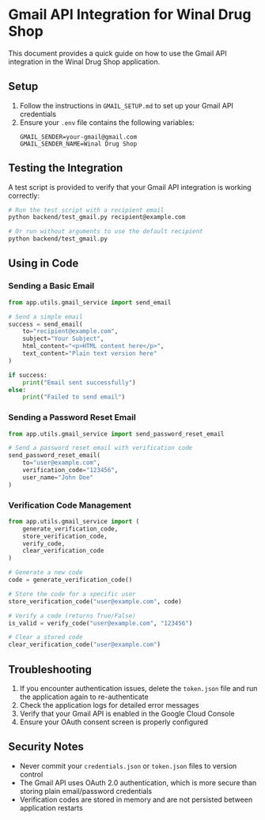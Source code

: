 # Gmail API Integration for Winal Drug Shop

This document provides a quick guide on how to use the Gmail API integration in the Winal Drug Shop application.

## Setup

1. Follow the instructions in `GMAIL_SETUP.md` to set up your Gmail API credentials
2. Ensure your `.env` file contains the following variables:
   ```
   GMAIL_SENDER=your-gmail@gmail.com
   GMAIL_SENDER_NAME=Winal Drug Shop
   ```

## Testing the Integration

A test script is provided to verify that your Gmail API integration is working correctly:

```bash
# Run the test script with a recipient email
python backend/test_gmail.py recipient@example.com

# Or run without arguments to use the default recipient
python backend/test_gmail.py
```

## Using in Code

### Sending a Basic Email

```python
from app.utils.gmail_service import send_email

# Send a simple email
success = send_email(
    to="recipient@example.com",
    subject="Your Subject",
    html_content="<p>HTML content here</p>",
    text_content="Plain text version here"
)

if success:
    print("Email sent successfully")
else:
    print("Failed to send email")
```

### Sending a Password Reset Email

```python
from app.utils.gmail_service import send_password_reset_email

# Send a password reset email with verification code
send_password_reset_email(
    to="user@example.com",
    verification_code="123456",
    user_name="John Doe"
)
```

### Verification Code Management

```python
from app.utils.gmail_service import (
    generate_verification_code,
    store_verification_code,
    verify_code,
    clear_verification_code
)

# Generate a new code
code = generate_verification_code()

# Store the code for a specific user
store_verification_code("user@example.com", code)

# Verify a code (returns True/False)
is_valid = verify_code("user@example.com", "123456")

# Clear a stored code
clear_verification_code("user@example.com")
```

## Troubleshooting

1. If you encounter authentication issues, delete the `token.json` file and run the application again to re-authenticate
2. Check the application logs for detailed error messages
3. Verify that your Gmail API is enabled in the Google Cloud Console
4. Ensure your OAuth consent screen is properly configured

## Security Notes

- Never commit your `credentials.json` or `token.json` files to version control
- The Gmail API uses OAuth 2.0 authentication, which is more secure than storing plain email/password credentials
- Verification codes are stored in memory and are not persisted between application restarts 